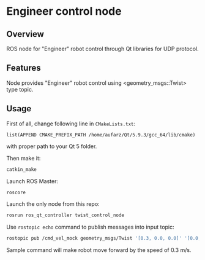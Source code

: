 # Engineer control node

## Overview

ROS node for "Engineer" robot control through Qt libraries for UDP protocol.

## Features

Node provides "Engineer" robot control using <geometry_msgs::Twist> type topic.

## Usage

First of all, change following line in `CMakeLists.txt`:
```
list(APPEND CMAKE_PREFIX_PATH /home/aufarz/Qt/5.9.3/gcc_64/lib/cmake)
```
with proper path to your Qt 5 folder.

Then make it:
```sh
catkin_make
```

Launch ROS Master:
```sh
roscore
```

Launch the only node from this repo:
```sh
rosrun ros_qt_controller twist_control_node
```

Use `rostopic echo` command to publish messages into input topic:
```sh
rostopic pub /cmd_vel_mock geometry_msgs/Twist '[0.3, 0.0, 0.0]' '[0.0, 0.0, 0.0]'
```
Sample command will make robot move forward by the speed of 0.3 m/s.